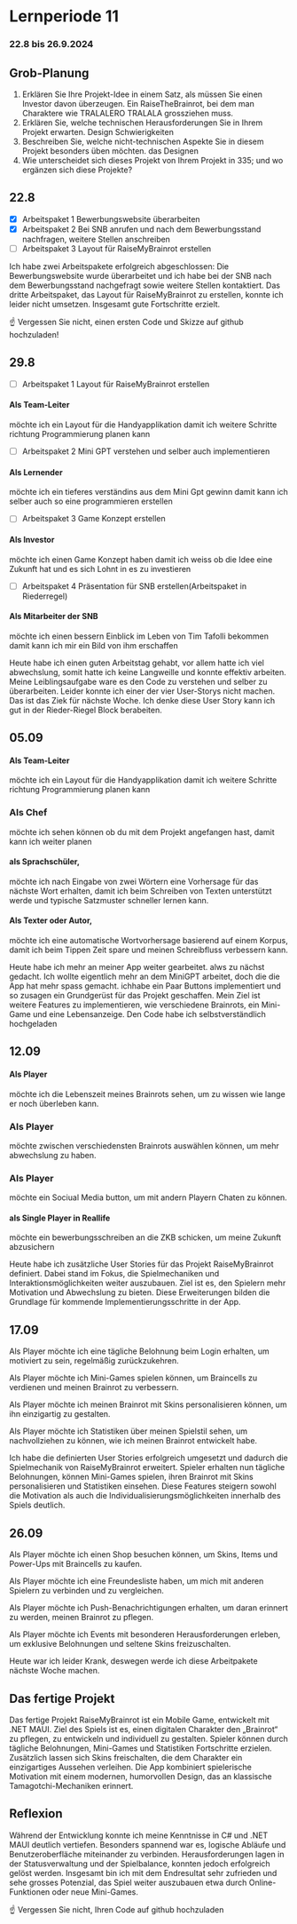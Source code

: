 # Lernperiode 11

### 22.8 bis 26.9.2024

## Grob-Planung

1. Erklären Sie Ihre Projekt-Idee in einem Satz, als müssen Sie einen Investor davon überzeugen. Ein RaiseTheBrainrot, bei dem man Charaktere wie TRALALERO TRALALA grossziehen muss. 
2. Erklären Sie, welche technischen Herausforderungen Sie in Ihrem Projekt erwarten. Design Schwierigkeiten
3. Beschreiben Sie, welche nicht-technischen Aspekte Sie in diesem Projekt besonders üben möchten. das Designen
4. Wie unterscheidet sich dieses Projekt von Ihrem Projekt in 335; und wo ergänzen sich diese Projekte?

## 22.8

- [X] Arbeitspaket 1 Bewerbungswebsite überarbeiten
- [X] Arbeitspaket 2 Bei SNB anrufen und nach dem Bewerbungsstand nachfragen, weitere Stellen anschreiben 
- [ ] Arbeitspaket 3 Layout für RaiseMyBrainrot erstellen

Ich habe zwei Arbeitspakete erfolgreich abgeschlossen: Die Bewerbungswebsite wurde überarbeitet und ich habe bei der SNB nach dem Bewerbungsstand nachgefragt sowie weitere Stellen kontaktiert. Das dritte Arbeitspaket, das Layout für RaiseMyBrainrot zu erstellen, konnte ich leider nicht umsetzen. Insgesamt gute Fortschritte erzielt.

☝️ Vergessen Sie nicht, einen ersten Code und Skizze auf github hochzuladen!

## 29.8

- [ ] Arbeitspaket 1 Layout für RaiseMyBrainrot erstellen
#### Als Team-Leiter
möchte ich ein Layout für die Handyapplikation 
damit ich weitere Schritte richtung Programmierung planen kann
- [ ] Arbeitspaket 2 Mini GPT verstehen und selber auch implementieren
#### Als Lernender 
möchte ich ein tieferes verständins aus dem Mini Gpt gewinn 
damit kann ich selber auch so eine  programmieren erstellen



- [ ] Arbeitspaket 3 Game Konzept erstellen
#### Als Investor 
möchte ich einen Game Konzept haben
damit ich weiss ob die Idee eine Zukunft hat und es sich Lohnt in es zu investieren
- [ ] Arbeitspaket 4 Präsentation für SNB erstellen(Arbeitspaket in Riederregel)
#### Als Mitarbeiter der SNB
möchte ich einen bessern Einblick im Leben von Tim Tafolli bekommen
damit kann ich mir ein Bild von ihm erschaffen



Heute habe ich einen guten Arbeitstag gehabt, vor allem hatte ich viel abwechslung, somit hatte ich keine Langweille und konnte effektiv arbeiten. Meine Leiblingsaufgabe ware es den Code zu verstehen und selber zu überarbeiten. Leider konnte ich einer der vier User-Storys nicht machen. Das ist das Ziek für nächste Woche. Ich denke diese User Story kann ich gut in der Rieder-Riegel Block berabeiten.

## 05.09

#### Als Team-Leiter
möchte ich ein Layout für die Handyapplikation 
damit ich weitere Schritte richtung Programmierung planen kann

### Als Chef
möchte ich sehen können ob du mit dem Projekt angefangen hast, damit kann ich weiter planen


#### als Sprachschüler,
möchte ich nach Eingabe von zwei Wörtern eine Vorhersage für das nächste Wort erhalten,
damit ich beim Schreiben von Texten unterstützt werde und typische Satzmuster schneller lernen kann.


#### Als Texter oder Autor,
möchte ich eine automatische Wortvorhersage basierend auf einem Korpus,
damit ich beim Tippen Zeit spare und meinen Schreibfluss verbessern kann.

Heute habe ich mehr an meiner App weiter gearbeitet. alws zu nächst gedacht. Ich wollte eigentlich mehr an dem MiniGPT arbeitet, doch die die App hat mehr spass gemacht. ichhabe ein Paar Buttons implementiert und so zusagen ein Grundgerüst für das Projekt geschaffen. Mein Ziel ist weitere Features zu implementieren, wie verschiedene Brainrots, ein Mini-Game und eine Lebensanzeige. Den Code habe ich selbstverständlich hochgeladen

## 12.09

#### Als Player 
möchte ich die Lebenszeit meines Brainrots sehen, um zu wissen wie lange er noch überleben kann. 

### Als Player 
möchte zwischen verschiedensten Brainrots auswählen können, um mehr abwechslung zu haben.

### Als Player 
möchte ein Sociual Media button, um mit andern Playern Chaten zu können.

#### als Single Player in Reallife
möchte ein bewerbungsschreiben an die ZKB schicken, um meine Zukunft abzusichern

Heute habe ich zusätzliche User Stories für das Projekt RaiseMyBrainrot definiert. Dabei stand im Fokus, die Spielmechaniken und Interaktionsmöglichkeiten weiter auszubauen. Ziel ist es, den Spielern mehr Motivation und Abwechslung zu bieten. Diese Erweiterungen bilden die Grundlage für kommende Implementierungsschritte in der App.

## 17.09


Als Player
möchte ich eine tägliche Belohnung beim Login erhalten,
um motiviert zu sein, regelmäßig zurückzukehren.

Als Player
möchte ich Mini-Games spielen können,
um Braincells zu verdienen und meinen Brainrot zu verbessern.

Als Player
möchte ich meinen Brainrot mit Skins personalisieren können,
um ihn einzigartig zu gestalten.

Als Player
möchte ich Statistiken über meinen Spielstil sehen,
um nachvollziehen zu können, wie ich meinen Brainrot entwickelt habe.

Ich habe die definierten User Stories erfolgreich umgesetzt und dadurch die Spielmechanik von RaiseMyBrainrot erweitert. Spieler erhalten nun tägliche Belohnungen, können Mini-Games spielen, ihren Brainrot mit Skins personalisieren und Statistiken einsehen. Diese Features steigern sowohl die Motivation als auch die Individualisierungsmöglichkeiten innerhalb des Spiels deutlich.

## 26.09

Als Player
möchte ich einen Shop besuchen können,
um Skins, Items und Power-Ups mit Braincells zu kaufen.

Als Player
möchte ich eine Freundesliste haben,
um mich mit anderen Spielern zu verbinden und zu vergleichen.

Als Player
möchte ich Push-Benachrichtigungen erhalten,
um daran erinnert zu werden, meinen Brainrot zu pflegen.

Als Player
möchte ich Events mit besonderen Herausforderungen erleben,
um exklusive Belohnungen und seltene Skins freizuschalten.

Heute war ich leider Krank, deswegen werde ich diese Arbeitpakete nächste Woche machen.

## Das fertige Projekt


Das fertige Projekt RaiseMyBrainrot ist ein Mobile Game, entwickelt mit .NET MAUI. Ziel des Spiels ist es, einen digitalen Charakter den „Brainrot“ zu pflegen, zu entwickeln und individuell zu gestalten. Spieler können durch tägliche Belohnungen, Mini-Games und Statistiken Fortschritte erzielen. Zusätzlich lassen sich Skins freischalten, die dem Charakter ein einzigartiges Aussehen verleihen. Die App kombiniert spielerische Motivation mit einem modernen, humorvollen Design, das an klassische Tamagotchi-Mechaniken erinnert.


## Reflexion
Während der Entwicklung konnte ich meine Kenntnisse in C# und .NET MAUI deutlich vertiefen. Besonders spannend war es, logische Abläufe und Benutzeroberfläche miteinander zu verbinden. Herausforderungen lagen in der Statusverwaltung und der Spielbalance, konnten jedoch erfolgreich gelöst werden. Insgesamt bin ich mit dem Endresultat sehr zufrieden und sehe grosses Potenzial, das Spiel weiter auszubauen etwa durch Online-Funktionen oder neue Mini-Games.

☝️ Vergessen Sie nicht, Ihren Code auf github hochzuladen
